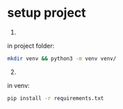 # setup project
1.
in project folder:
```bash
mkdir venv && python3 -m venv venv/
```
2.
in venv:
```bash
pip install -r requirements.txt
```
